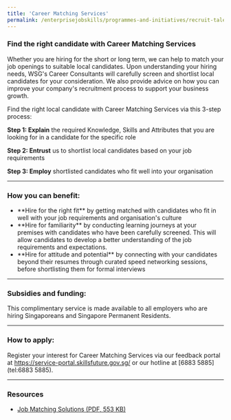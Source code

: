 ```yaml
---
title: 'Career Matching Services'
permalink: /enterprisejobskills/programmes-and-initiatives/recruit-talent/career-matching-services/
---
```


### Find the right candidate with Career Matching Services

Whether you are hiring for the short or long term, we can help to match your job openings to suitable local candidates. Upon understanding your hiring needs, WSG's Career Consultants will carefully screen and shortlist local candidates for your consideration. We also provide advice on how you can improve your company's recruitment process to support your business growth.

Find the right local candidate with Career Matching Services via this 3-step process:

**Step 1: Explain** the required Knowledge, Skills and Attributes that you are looking for in a candidate for the specific role

**Step 2: Entrust** us to shortlist local candidates based on your job requirements

**Step 3: Employ** shortlisted candidates who fit well into your organisation

---

### How you can benefit:

<ul><li> **Hire for the right fit** by getting matched with candidates who fit in well with your job requirements and organisation's culture</li><li>**Hire for familiarity** by conducting learning journeys at your premises with candidates who have been carefully screened. This will allow candidates to develop a better understanding of the job requirements and expectations.</li><li>**Hire for attitude and potential** by connecting with your candidates beyond their resumes through curated speed networking sessions, before shortlisting them for formal interviews</li></ul>

---

### Subsidies and funding:

This complimentary service is made available to all employers who are hiring Singaporeans and Singapore Permanent Residents.

---

### How to apply:

Register your interest for Career Matching Services via our feedback portal at <a href="https://service-portal.skillsfuture.gov.sg/" target="_blank" rel="noopener">https://service-portal.skillsfuture.gov.sg/</a> or our hotline at [6883 5885](tel:6883 5885).

---

### Resources

<ul><li> <a href="/images/epjs/programmes-and-initiatives/recruit-talent/job-matching-solutions.pdf">Job Matching Solutions (PDF, 553 KB)</a></li></ul>

